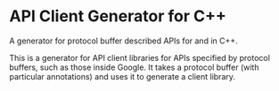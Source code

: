 # API Client Generator for C++

A generator for protocol buffer described APIs for and in C++.

This is a generator for API client libraries for APIs specified by protocol buffers, such as those inside Google.
It takes a protocol buffer (with particular annotations) and uses it to generate a client library.

